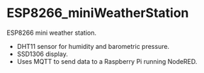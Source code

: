 # ESP8266_miniWeatherStation
ESP8266 mini weather station.
- DHT11 sensor for humidity and barometric pressure. 
- SSD1306 display. 
- Uses MQTT to send data to a Raspberry Pi running NodeRED.
